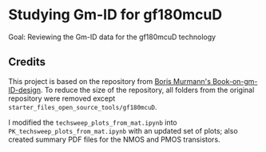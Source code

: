 # Studying Gm-ID for gf180mcuD

Goal: Reviewing the Gm-ID data for the gf180mcuD technology

## Credits

This project is based on the repository from [Boris Murmann's Book-on-gm-ID-design](https://github.com/bmurmann/Book-on-gm-ID-design). To reduce the size of the repository, all folders from the original repository were removed except `starter_files_open_source_tools/gf180mcuD`. 

I modified the `techsweep_plots_from_mat.ipynb` into `PK_techsweep_plots_from_mat.ipynb` with an updated set of plots; also created summary PDF files for the NMOS and PMOS transistors. 

